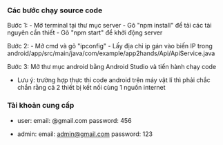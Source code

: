 ### Các bước chạy source code

Bước 1:
    - Mở terminal tại thư mục server
    - Gõ "npm install" để tải các tài nguyên cần thiết
    - Gõ "npm start" để khởi động server

Bước 2: 
    - Mở cmd và gõ "ipconfig"
    - Lấy địa chỉ ip gán vào biến IP trong android/app/src/main/java/com/example/app2hands/Api/ApiService.java

Bước 3: Mở thư mục android bằng Android Studio và tiến hành chạy code

* Lưu ý: trường hợp thực thi code android trên máy vật lí thì phải chắc chắn rằng cả 2 thiết bị kết nối cùng 1 nguồn internet

### Tài khoản cung cấp

- user: 
    email: @gmail.com
    password: 456

- admin: 
    email: admin@gmail.com
    password: 123